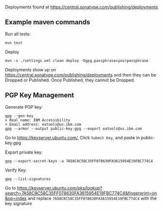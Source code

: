 Deployments found at https://central.sonatype.com/publishing/deployments

## Example maven commands

Run all tests:
```
mvn test
```

Deploy
```
mvn -s ./settings.xml clean deploy -Dgpg.passphrase=yourpassphrase
```

Deployments show up on https://central.sonatype.com/publishing/deployments and then they can be Dropped or Published. Once Published, they cannot be Dropped.

## PGP Key Management

Generate PGP key:
```
gpg --gen-key
> Real name: IBM Accessibility
> Email address: eatools@us.ibm.com
gpg --armor --output public-key.gpg --export eatools@us.ibm.com
```
Go to https://keyserver.ubuntu.com/, Click `Submit Key`, and paste in public-key.gpg

Export private key:
```
gpg --export-secret-keys -a 7A58C8C58C35FF078630FA3615954E19FBC774C4
```

Verify Key:
```
gpg --list-signatures
```
Go to https://keyserver.ubuntu.com/pks/lookup?search=7A58C8C58C35FF078630FA3615954E19FBC774C4&fingerprint=on&op=index and replace `7A58C8C58C35FF078630FA3615954E19FBC774C4` with the key signature